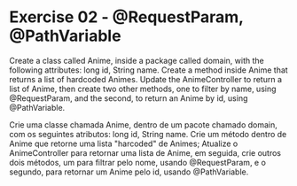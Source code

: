 # Exercise 02 - @RequestParam, @PathVariable

Create a class called Anime, inside a package called domain, with the following attributes: long id, String name. Create
a method inside Anime that returns a list of hardcoded Animes.
Update the AnimeController to return a list of Anime, then create two other methods,
one to filter by name, using @RequestParam, and the second, to return an Anime by id, using @PathVariable.

Crie uma classe chamada Anime, dentro de um pacote chamado domain, com os seguintes atributos: long id, String name.
Crie um método dentro de Anime que retorne uma lista "harcoded" de Animes;
Atualize o AnimeController para retornar uma lista de Anime, em seguida, crie outros dois métodos, um para filtrar pelo
nome, usando @RequestParam, e o segundo, para retornar um Anime pelo id, usando @PathVariable.